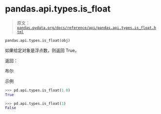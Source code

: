 # pandas.api.types.is_float

> 原文：[`pandas.pydata.org/docs/reference/api/pandas.api.types.is_float.html`](https://pandas.pydata.org/docs/reference/api/pandas.api.types.is_float.html)

```py
pandas.api.types.is_float(obj)
```

如果给定对象是浮点数，则返回 True。

返回：

布尔

示例

```py
>>> pd.api.types.is_float(1.0)
True 
```

```py
>>> pd.api.types.is_float(1)
False 
```
